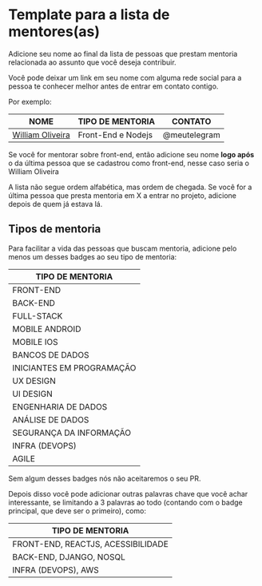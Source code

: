 # Template para a lista de mentores(as)

Adicione seu nome ao final da lista de pessoas que prestam mentoria relacionada ao assunto que você deseja contribuir.

Você pode deixar um link em seu nome com alguma rede social para a pessoa te conhecer melhor antes de entrar em contato contigo.

Por exemplo:

| NOME | TIPO DE MENTORIA | CONTATO
| --- | --- | --- |
| [William Oliveira](https://twitter.com/w_oliveiras) | Front-End e Nodejs | @meutelegram

Se você for mentorar sobre front-end, então adicione seu nome **logo após** o da última pessoa que se cadastrou como front-end, nesse caso seria o William Oliveira

A lista não segue ordem alfabética, mas ordem de chegada. Se você for a última pessoa que presta mentoria em X a entrar no projeto, adicione depois de quem já estava lá.

## Tipos de mentoria

Para facilitar a vida das pessoas que buscam mentoria, adicione pelo menos um desses badges ao seu tipo de mentoria:

| TIPO DE MENTORIA 
| --
| FRONT-END
| BACK-END
| FULL-STACK
| MOBILE ANDROID
| MOBILE IOS
| BANCOS DE DADOS
| INICIANTES EM PROGRAMAÇÃO
| UX DESIGN
| UI DESIGN
| ENGENHARIA DE DADOS
| ANÁLISE DE DADOS
| SEGURANÇA DA INFORMAÇÃO
| INFRA (DEVOPS)
| AGILE

Sem algum desses badges nós não aceitaremos o seu PR.

Depois disso você pode adicionar outras palavras chave que você achar interessante, se limitando a 3 palavras ao todo (contando com o badge principal, que deve ser o primeiro), como:

| TIPO DE MENTORIA 
| --
| FRONT-END, REACTJS, ACESSIBILIDADE
| BACK-END, DJANGO, NOSQL
| INFRA (DEVOPS), AWS
